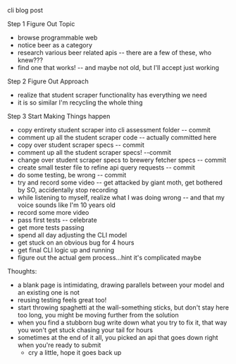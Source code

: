 cli blog post

Step 1 Figure Out Topic
- browse programmable web
- notice beer as a category
- research various beer related apis -- there are a few of these, who knew???
- find one that works!  -- and maybe not old, but I'll accept just working

Step 2 Figure Out Approach
- realize that student scraper functionality has everything we need
- it is so similar I'm recycling the whole thing

Step 3 Start Making Things happen
- copy entirety student scraper into cli assessment folder -- commit
- comment up all the student scraper code -- actually committed here
- copy over student scraper specs -- commit
- comment up all the student scraper specs! --commit
- change over student scraper specs to brewery fetcher specs -- commit
- create small tester file to refine api query requests -- commit
- do some testing, be wrong -- commit
- try and record some video -- get attacked by giant moth, get bothered by SO, accidentally stop recording
- while listening to myself, realize what I was doing wrong -- and that my voice sounds like I'm 10 years old
- record some more video
- pass first tests -- celebrate
- get more tests passing
- spend all day adjusting the CLI model
- get stuck on an obvious bug for 4 hours
- get final CLI logic up and running
- figure out the actual gem process...hint it's complicated maybe

Thoughts:
- a blank page is intimidating, drawing parallels between your model and an existing one is not
- reusing testing feels great too!
- start throwing spaghetti at the wall-something sticks, but don't stay here too long, you might be moving further from the solution
- when you find a stubborn bug write down what you try to fix it, that way you won't get stuck chasing your tail for hours
- sometimes at the end of it all, you picked an api that goes down right when you're ready to submit
  - cry a little, hope it goes back up
